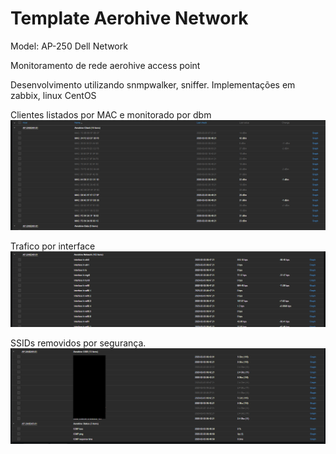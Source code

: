 # Template Aerohive Network
Model: AP-250
Dell Network

Monitoramento de rede aerohive access point


Desenvolvimento utilizando snmpwalker, sniffer.
Implementações em zabbix, linux CentOS

Clientes listados por MAC e monitorado por dbm
![](https://github.com/leosec/template_aerohive_network/blob/master/Clients.PNG)

Trafico por interface
![](https://github.com/leosec/template_aerohive_network/blob/master/Interfaces.PNG)

SSIDs removidos por segurança.
![](https://github.com/leosec/template_aerohive_network/blob/master/SSIDs.png)
